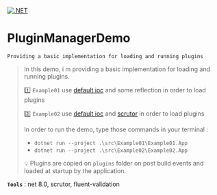 [![.NET](https://github.com/aimenux/PluginManagerDemo/actions/workflows/ci.yml/badge.svg?branch=main)](https://github.com/aimenux/PluginManagerDemo/actions/workflows/ci.yml)

# PluginManagerDemo
```  
Providing a basic implementation for loading and running plugins
```  

> In this demo, i m providing a basic implementation for loading and running plugins.
>
> :one: `Example01` use [default ioc](https://learn.microsoft.com/en-us/dotnet/core/extensions/dependency-injection) and some reflection in order to load plugins
>
> :two: `Example02` use [default ioc](https://learn.microsoft.com/en-us/dotnet/core/extensions/dependency-injection) and [scrutor](https://github.com/khellang/Scrutor) in order to load plugins
>
> In order to run the demo, type those commands in your terminal :
> - `dotnet run --project .\src\Example01\Example01.App`
> - `dotnet run --project .\src\Example02\Example02.App`
>
> :bulb: Plugins are copied on `plugins` folder on post build events and loaded at startup by the application.
>
> 
**`Tools`** : net 8.0, scrutor, fluent-validation